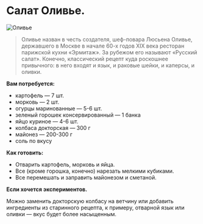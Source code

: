 # Салат Оливье.
![Оливье](/images/Kulinar/Salad/olivie.jpg 'Оливье')

> Оливье назван в честь создателя, шеф-повара Люсьена Оливье, державшего в Москве в начале 60-х годов XIX века ресторан парижской кухни «Эрмитаж». За рубежом его называют «Русский салат». Конечно, классический рецепт куда роскошнее привычного: в него входят и язык, и раковые шейки, и каперсы, и оливки.

**Вам потребуется:**

- картофель — 7 шт.
- морковь — 2 шт.
- огурцы маринованные — 5-6 шт.
- зеленый горошек консервированный — 1 банка
- яйцо куриное — 4-6 шт.
- колбаса докторская — 300 г
- майонез — 200-300 г
- соль по вкусу

**Как готовить:**

- Отварить картофель, морковь и яйца.
- Все (кроме горошка, конечно) нарезать мелкими кубиками.
- Все перемешать и заправить майонезом и сметаной.

**Если хочется экспериментов.**

Можно заменить докторскую колбасу на ветчину или добавить ингредиенты из старинного рецепта, к примеру, отварной язык или оливки — вкус будет более насыщенным.
